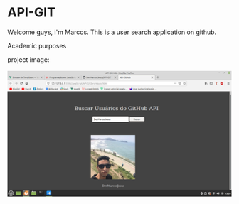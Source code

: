 # API-GIT

Welcome guys, i'm Marcos. This is a user search application on github.

Academic purposes

project image:
<br>
<br>
<img src="projeto.png">